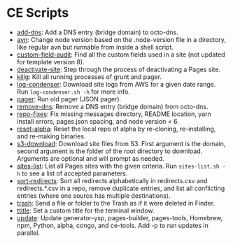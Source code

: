 # CE Scripts

- [add-dns](add-dns.sh): Add a DNS entry (bridge domain) to octo-dns.
- [avn](avn.sh): Change node version based on the .node-version file in a directory, like regular avn but runnable from inside a shell script.
- [custom-field-audit](custom-field-audit.sh): Find all the custom fields used in a site (not updated for template version 8).
- [deactivate-site](deactivate-site.sh): Step through the process of deactivating a Pages site.
- [killg](killg.sh): Kill all running processes of grunt and pager.
- [log-condenser](log-condenser.sh): Download site logs from AWS for a given date range. Run `log-condenser.sh -h` for more info.
- [pager](pager.sh): Run old pager (JSON pager).
- [remove-dns](remove-dns.sh): Remove a DNS entry (bridge domain) from octo-dns.
- [repo-fixes](repo-fixes.sh): Fix missing messages directory, README location, yarn install errors, pages.json spacing, and node version < 6.
- [reset-alpha](reset-alpha.sh): Reset the local repo of alpha by re-cloning, re-installing, and re-making binaries.
- [s3-download](s3-download.sh): Download site files from S3. First argument is the domain, second argument is the folder of the root directory to download. Arguments are optional and will prompt as needed.
- [sites-list](sites-list.sh): List all Pages sites with the given criteria. Run `sites-list.sh -h` to see a list of accepted parameters.
- [sort-redirects](sort-redirects.sh): Sort all redirects alphabetically in redirects.csv and redirects.\*.csv in a repo, remove duplicate entries, and list all conflicting entries (where one source has multiple destinations).
- [trash](trash.sh): Send a file or folder to the Trash as if it were deleted in Finder.
- [ttitle](ttitle.sh): Set a custom title for the terminal window.
- [update](update.sh): Update generator-ysp, pages-builder, pages-tools, Homebrew, npm, Python, alpha, congo, and ce-tools. Add -p to run updates in parallel.
